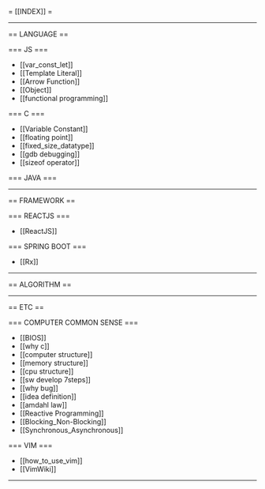 = [[INDEX]] = 

----------------------------------------

== LANGUAGE ==

  === JS ===
  * [[var_const_let]]
  * [[Template Literal]]
  * [[Arrow Function]]
  * [[Object]]
  * [[functional programming]]

  === C ===
  * [[Variable Constant]]
  * [[floating point]]
  * [[fixed_size_datatype]]
  * [[gdb debugging]]
  * [[sizeof operator]]
  
  === JAVA ===

----------------------------------------
  
== FRAMEWORK ==

  === REACTJS ===
  * [[ReactJS]]
  
  === SPRING BOOT ===
  * [[Rx]]
  
----------------------------------------
  
== ALGORITHM ==

----------------------------------------

== ETC ==

  === COMPUTER COMMON SENSE ===
  * [[BIOS]]
  * [[why c]]
  * [[computer structure]]
  * [[memory structure]]
  * [[cpu structure]]
  * [[sw develop 7steps]]
  * [[why bug]]
  * [[idea definition]]
  * [[amdahl law]]
  * [[Reactive Programming]]
  * [[Blocking_Non-Blocking]]
  * [[Synchronous_Asynchronous]]

  === VIM ===
  * [[how_to_use_vim]]
  * [[VimWiki]]
  
----------------------------------------
